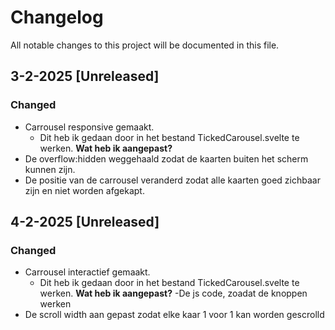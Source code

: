 # Changelog

All notable changes to this project will be documented in this file.

## 3-2-2025 [Unreleased]

### Changed
- Carrousel responsive gemaakt. 
    - Dit heb ik gedaan door in het bestand TickedCarousel.svelte te werken. 
**Wat heb ik aangepast?** 
- De overflow:hidden weggehaald zodat de kaarten buiten het scherm kunnen zijn. 
- De positie van de carrousel veranderd zodat alle kaarten goed zichbaar zijn en niet worden afgekapt. 


## 4-2-2025 [Unreleased]

### Changed
- Carrousel interactief gemaakt. 
    - Dit heb ik gedaan door in het bestand TickedCarousel.svelte te werken. 
**Wat heb ik aangepast?** 
-De js code, zoadat de knoppen werken  
- De scroll width aan gepast zodat elke kaar 1 voor 1 kan worden gescrolld 



